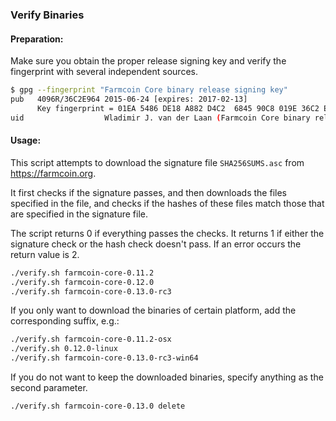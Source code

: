 ### Verify Binaries

#### Preparation:

Make sure you obtain the proper release signing key and verify the fingerprint with several independent sources.

```sh
$ gpg --fingerprint "Farmcoin Core binary release signing key"
pub   4096R/36C2E964 2015-06-24 [expires: 2017-02-13]
      Key fingerprint = 01EA 5486 DE18 A882 D4C2  6845 90C8 019E 36C2 E964
uid                  Wladimir J. van der Laan (Farmcoin Core binary release signing key) <laanwj@gmail.com>
```

#### Usage:

This script attempts to download the signature file `SHA256SUMS.asc` from https://farmcoin.org.

It first checks if the signature passes, and then downloads the files specified in the file, and checks if the hashes of these files match those that are specified in the signature file.

The script returns 0 if everything passes the checks. It returns 1 if either the signature check or the hash check doesn't pass. If an error occurs the return value is 2.


```sh
./verify.sh farmcoin-core-0.11.2
./verify.sh farmcoin-core-0.12.0
./verify.sh farmcoin-core-0.13.0-rc3
```

If you only want to download the binaries of certain platform, add the corresponding suffix, e.g.:

```sh
./verify.sh farmcoin-core-0.11.2-osx
./verify.sh 0.12.0-linux
./verify.sh farmcoin-core-0.13.0-rc3-win64
```

If you do not want to keep the downloaded binaries, specify anything as the second parameter.

```sh
./verify.sh farmcoin-core-0.13.0 delete
```
